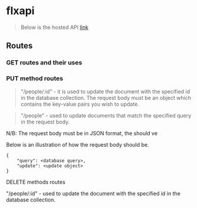 # flxapi
> Below is the hosted API
[link](https://flxapi.herokuapp.com)


## Routes

### GET routes and their uses
> 

### PUT method routes

>"/people/:id" - it is used to update the document with the specified id in the database collection. The request body must be an object which contains the key-value pairs you wish to update. 

>"/people" - used to update documents that match the specified query in the request body. 

<p>N/B: The request body must be in JSON format, the <database query> should ve</p>
<p>Below is an illustration of how the request body should be.</p>

```     
{   
    "query": <database query>,
    "update": <update object>
}
```



DELETE methods routes

"/people/:id" - used to update the document with the specified id in the database collection.

